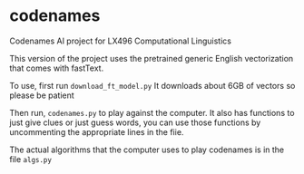 # codenames
Codenames AI project for LX496 Computational Linguistics

This version of the project uses the pretrained generic English vectorization that comes with fastText.

To use, first run `download_ft_model.py`
It downloads about 6GB of vectors so please be patient

Then run, `codenames.py` to play against the computer. It also has functions to just give clues or just guess words, you can use those functions by uncommenting the appropriate lines in the fiie.

The actual algorithms that the computer uses to play codenames is in the file `algs.py`
